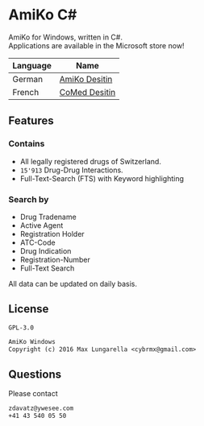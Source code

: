 # AmiKo C\#

AmiKo for Windows, written in C#.  
Applications are available in the Microsoft store now!

| Language | Name |
|----------|------|
| German   | [AmiKo Desitin] |
| French   | [CoMed Desitin] |

[AmiKo Desitin]: https://www.microsoft.com/de-de/store/p/amiko-desitin/9wzdncrdffxc
[CoMed Desitin]: https://www.microsoft.com/de-de/store/p/comed-desitin/9nlldb9vxmgx


## Features

### Contains

* All legally registered drugs of Switzerland.
* `15'913` Drug-Drug Interactions.
* Full-Text-Search (FTS) with Keyword highlighting

### Search by

* Drug Tradename
* Active Agent
* Registration Holder
* ATC-Code
* Drug Indication
* Registration-Number
* Full-Text Search

All data can be updated on daily basis.


## License

`GPL-3.0`

```txt
AmiKo Windows
Copyright (c) 2016 Max Lungarella <cybrmx@gmail.com>
```


## Questions

Please contact

```txt
zdavatz@ywesee.com
+41 43 540 05 50
```
